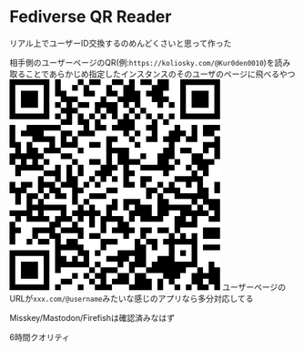 # Fediverse QR Reader

リアル上でユーザーID交換するのめんどくさいと思って作った

相手側のユーザーページのQR(例:`https://koliosky.com/@Kur0den0010`)を読み取ることであらかじめ指定したインスタンスのそのユーザのページに飛べるやつ
![QRコード](./qr.png)
ユーザーページのURLが`xxx.com/@username`みたいな感じのアプリなら多分対応してる


Misskey/Mastodon/Firefishは確認済みなはず

6時間クオリティ
